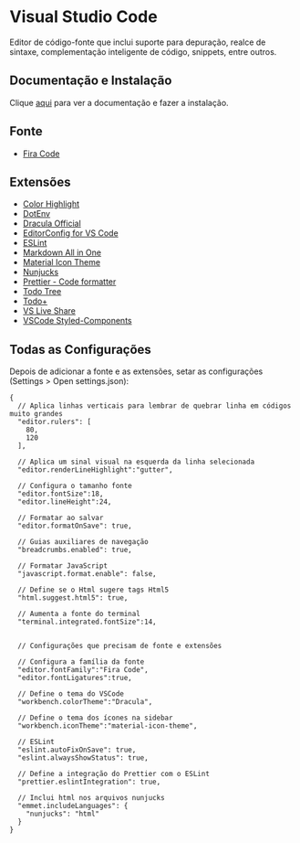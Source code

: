 # Visual Studio Code

Editor de código-fonte que inclui suporte para depuração, realce de sintaxe, complementação inteligente de código, snippets, entre outros.

## Documentação e Instalação

Clique [aqui](https://code.visualstudio.com) para ver a documentação e fazer a instalação.

## Fonte

- [Fira Code](fonts/fira-code.md)

## Extensões

- [Color Highlight](extensions/color-highlight.md)
- [DotEnv](extensions/dotenv.md)
- [Dracula Official](extensions/dracula-official.md)
- [EditorConfig for VS Code](extensions/editorconfig-for-vs-code.md)
- [ESLint](extensions/eslint.md)
- [Markdown All in One](extensions/markdown-all-in-one.md)
- [Material Icon Theme](extensions/material-icon-theme.md)
- [Nunjucks](extensions/nunjucks.md)
- [Prettier - Code formatter](extensions/prettier-code-formatter.md)
- [Todo Tree](extensions/todo-tree.md)
- [Todo+](extensions/todo-plus.md)
- [VS Live Share](extensions/vs-live-share.md)
- [VSCode Styled-Components](extensions/vscode-styled-components.md)

## Todas as Configurações

Depois de adicionar a fonte e as extensões, setar as configurações (Settings > Open settings.json):

```
{
  // Aplica linhas verticais para lembrar de quebrar linha em códigos muito grandes
  "editor.rulers": [
    80,
    120
  ],

  // Aplica um sinal visual na esquerda da linha selecionada
  "editor.renderLineHighlight":"gutter",

  // Configura o tamanho fonte
  "editor.fontSize":18,
  "editor.lineHeight":24,

  // Formatar ao salvar
  "editor.formatOnSave": true,

  // Guias auxiliares de navegação
  "breadcrumbs.enabled": true,

  // Formatar JavaScript
  "javascript.format.enable": false,

  // Define se o Html sugere tags Html5
  "html.suggest.html5": true,

  // Aumenta a fonte do terminal
  "terminal.integrated.fontSize":14,


  // Configurações que precisam de fonte e extensões

  // Configura a família da fonte
  "editor.fontFamily":"Fira Code",
  "editor.fontLigatures":true,

  // Define o tema do VSCode
  "workbench.colorTheme":"Dracula",

  // Define o tema dos ícones na sidebar
  "workbench.iconTheme":"material-icon-theme",

  // ESLint
  "eslint.autoFixOnSave": true,
  "eslint.alwaysShowStatus": true,

  // Define a integração do Prettier com o ESLint
  "prettier.eslintIntegration": true,

  // Inclui html nos arquivos nunjucks
  "emmet.includeLanguages": {
    "nunjucks": "html"
  }
}
```
